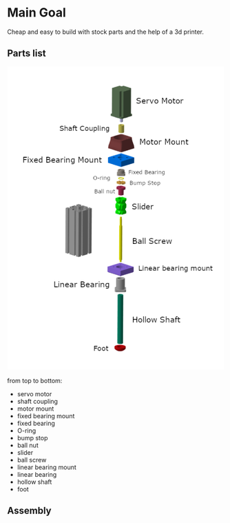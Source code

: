 # Main Goal
Cheap and easy to build with stock parts and the help of a 3d printer.
 
## Parts list

![](https://github.com/SimFeedback/SimFeedback-AC-Servo/blob/master/Docs/assembly_explosion.png?raw=true)

from top to bottom:
- servo motor
- shaft coupling
- motor mount
- fixed bearing mount
- fixed bearing
- O-ring
- bump stop
- ball nut
- slider
- ball screw
- linear bearing mount
- linear bearing
- hollow shaft
- foot


## Assembly

